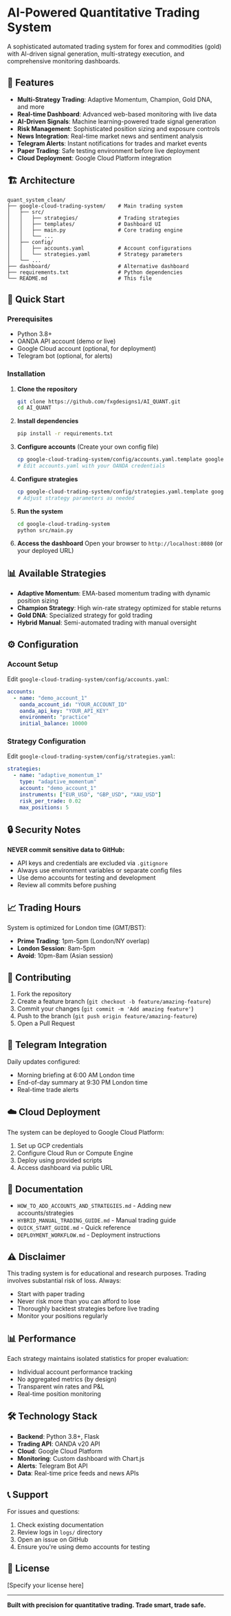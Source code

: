 # AI-Powered Quantitative Trading System

A sophisticated automated trading system for forex and commodities (gold) with AI-driven signal generation, multi-strategy execution, and comprehensive monitoring dashboards.

## 🌟 Features

- **Multi-Strategy Trading**: Adaptive Momentum, Champion, Gold DNA, and more
- **Real-time Dashboard**: Advanced web-based monitoring with live data
- **AI-Driven Signals**: Machine learning-powered trade signal generation
- **Risk Management**: Sophisticated position sizing and exposure controls
- **News Integration**: Real-time market news and sentiment analysis
- **Telegram Alerts**: Instant notifications for trades and market events
- **Paper Trading**: Safe testing environment before live deployment
- **Cloud Deployment**: Google Cloud Platform integration

## 🏗️ Architecture

```
quant_system_clean/
├── google-cloud-trading-system/    # Main trading system
│   ├── src/
│   │   ├── strategies/             # Trading strategies
│   │   ├── templates/              # Dashboard UI
│   │   ├── main.py                 # Core trading engine
│   │   └── ...
│   ├── config/
│   │   ├── accounts.yaml           # Account configurations
│   │   └── strategies.yaml         # Strategy parameters
│   └── ...
├── dashboard/                      # Alternative dashboard
├── requirements.txt                # Python dependencies
└── README.md                       # This file
```

## 🚀 Quick Start

### Prerequisites

- Python 3.8+
- OANDA API account (demo or live)
- Google Cloud account (optional, for deployment)
- Telegram bot (optional, for alerts)

### Installation

1. **Clone the repository**
   ```bash
   git clone https://github.com/fxgdesigns1/AI_QUANT.git
   cd AI_QUANT
   ```

2. **Install dependencies**
   ```bash
   pip install -r requirements.txt
   ```

3. **Configure accounts** (Create your own config file)
   ```bash
   cp google-cloud-trading-system/config/accounts.yaml.template google-cloud-trading-system/config/accounts.yaml
   # Edit accounts.yaml with your OANDA credentials
   ```

4. **Configure strategies**
   ```bash
   cp google-cloud-trading-system/config/strategies.yaml.template google-cloud-trading-system/config/strategies.yaml
   # Adjust strategy parameters as needed
   ```

5. **Run the system**
   ```bash
   cd google-cloud-trading-system
   python src/main.py
   ```

6. **Access the dashboard**
   Open your browser to `http://localhost:8080` (or your deployed URL)

## 📊 Available Strategies

- **Adaptive Momentum**: EMA-based momentum trading with dynamic position sizing
- **Champion Strategy**: High win-rate strategy optimized for stable returns
- **Gold DNA**: Specialized strategy for gold trading
- **Hybrid Manual**: Semi-automated trading with manual oversight

## ⚙️ Configuration

### Account Setup

Edit `google-cloud-trading-system/config/accounts.yaml`:
```yaml
accounts:
  - name: "demo_account_1"
    oanda_account_id: "YOUR_ACCOUNT_ID"
    oanda_api_key: "YOUR_API_KEY"
    environment: "practice"
    initial_balance: 10000
```

### Strategy Configuration

Edit `google-cloud-trading-system/config/strategies.yaml`:
```yaml
strategies:
  - name: "adaptive_momentum_1"
    type: "adaptive_momentum"
    account: "demo_account_1"
    instruments: ["EUR_USD", "GBP_USD", "XAU_USD"]
    risk_per_trade: 0.02
    max_positions: 5
```

## 🔒 Security Notes

**NEVER commit sensitive data to GitHub:**
- API keys and credentials are excluded via `.gitignore`
- Always use environment variables or separate config files
- Use demo accounts for testing and development
- Review all commits before pushing

## 📈 Trading Hours

System is optimized for London time (GMT/BST):
- **Prime Trading**: 1pm-5pm (London/NY overlap)
- **London Session**: 8am-5pm
- **Avoid**: 10pm-8am (Asian session)

## 🤝 Contributing

1. Fork the repository
2. Create a feature branch (`git checkout -b feature/amazing-feature`)
3. Commit your changes (`git commit -m 'Add amazing feature'`)
4. Push to the branch (`git push origin feature/amazing-feature`)
5. Open a Pull Request

## 📱 Telegram Integration

Daily updates configured:
- Morning briefing at 6:00 AM London time
- End-of-day summary at 9:30 PM London time
- Real-time trade alerts

## ☁️ Cloud Deployment

The system can be deployed to Google Cloud Platform:
1. Set up GCP credentials
2. Configure Cloud Run or Compute Engine
3. Deploy using provided scripts
4. Access dashboard via public URL

## 📝 Documentation

- `HOW_TO_ADD_ACCOUNTS_AND_STRATEGIES.md` - Adding new accounts/strategies
- `HYBRID_MANUAL_TRADING_GUIDE.md` - Manual trading guide
- `QUICK_START_GUIDE.md` - Quick reference
- `DEPLOYMENT_WORKFLOW.md` - Deployment instructions

## ⚠️ Disclaimer

This trading system is for educational and research purposes. Trading involves substantial risk of loss. Always:
- Start with paper trading
- Never risk more than you can afford to lose
- Thoroughly backtest strategies before live trading
- Monitor your positions regularly

## 📊 Performance

Each strategy maintains isolated statistics for proper evaluation:
- Individual account performance tracking
- No aggregated metrics (by design)
- Transparent win rates and P&L
- Real-time position monitoring

## 🛠️ Technology Stack

- **Backend**: Python 3.8+, Flask
- **Trading API**: OANDA v20 API
- **Cloud**: Google Cloud Platform
- **Monitoring**: Custom dashboard with Chart.js
- **Alerts**: Telegram Bot API
- **Data**: Real-time price feeds and news APIs

## 📞 Support

For issues and questions:
1. Check existing documentation
2. Review logs in `logs/` directory
3. Open an issue on GitHub
4. Ensure you're using demo accounts for testing

## 📄 License

[Specify your license here]

---

**Built with precision for quantitative trading. Trade smart, trade safe.**

